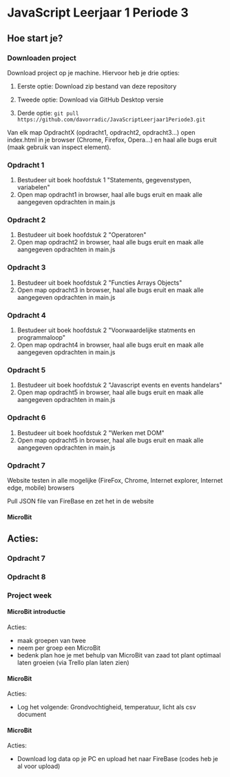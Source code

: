 # JavaScript Leerjaar 1 Periode 3

## Hoe start je?

### Downloaden project
Download project op je machine. Hiervoor heb je drie opties:
1. Eerste optie:
Download zip bestand van deze repository

2. Tweede optie:
Download via GitHub Desktop versie

3. Derde optie:
`git pull https://github.com/davorradic/JavaScriptLeerjaar1Periode3.git`

Van elk map OpdrachtX (opdracht1, opdracht2, opdracht3...) open index.html in je browser (Chrome, Firefox, Opera...) en haal alle bugs eruit (maak gebruik van inspect element).

### Opdracht 1
1. Bestudeer uit boek hoofdstuk 1 "Statements, gegevenstypen, variabelen"
2. Open map opdracht1 in browser, haal alle bugs eruit en maak alle aangegeven opdrachten in main.js

### Opdracht 2
1. Bestudeer uit boek hoofdstuk 2 "Operatoren"
2. Open map opdracht2 in browser, haal alle bugs eruit en maak alle aangegeven opdrachten in main.js

### Opdracht 3
1. Bestudeer uit boek hoofdstuk 2 "Functies Arrays Objects"
2. Open map opdracht3 in browser, haal alle bugs eruit en maak alle aangegeven opdrachten in main.js

### Opdracht 4
1. Bestudeer uit boek hoofdstuk 2 "Voorwaardelijke statments en programmaloop"
2. Open map opdracht4 in browser, haal alle bugs eruit en maak alle aangegeven opdrachten in main.js

### Opdracht 5
1. Bestudeer uit boek hoofdstuk 2 "Javascript events en events handelars"
2. Open map opdracht5 in browser, haal alle bugs eruit en maak alle aangegeven opdrachten in main.js

### Opdracht 6
1. Bestudeer uit boek hoofdstuk 2 "Werken met DOM"
2. Open map opdracht5 in browser, haal alle bugs eruit en maak alle aangegeven opdrachten in main.js

### Opdracht 7
Website testen in alle mogelijke (FireFox, Chrome, Internet explorer, Internet edge, mobile) browsers

Pull JSON file van FireBase en zet het in de website

#### MicroBit
Acties:
-

### Opdracht 7

### Opdracht 8

### Project week

#### MicroBit introductie
Acties:
- maak groepen van twee
- neem per groep een MicroBit
- bedenk plan hoe je met behulp van MicroBit van zaad tot plant optimaal laten groeien (via Trello plan laten zien)

#### MicroBit
Acties:
- Log het volgende: Grondvochtigheid, temperatuur, licht als csv document

#### MicroBit
Acties:
- Download log data op je PC en upload het naar FireBase (codes heb je al voor upload)
